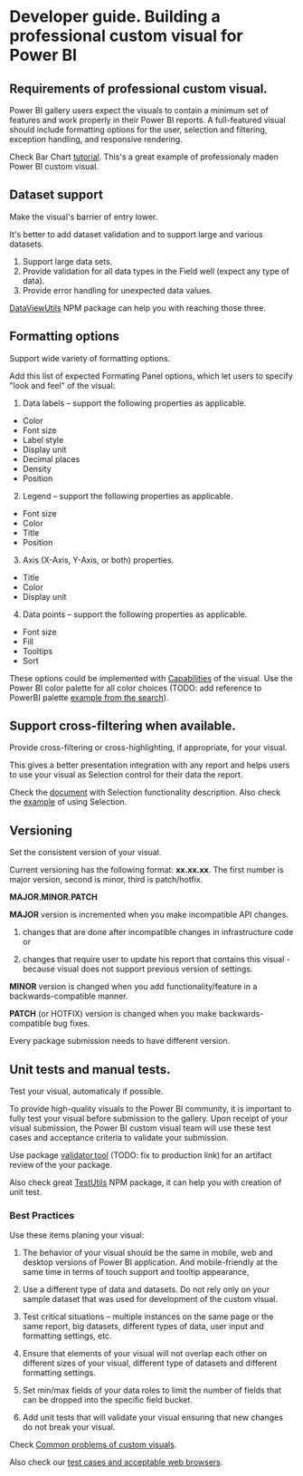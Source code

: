 # Developer guide. Building a professional custom visual for Power BI

## Requirements of professional custom visual.

Power BI gallery users expect the visuals to contain a minimum set of features and work properly in their Power BI reports. A full-featured visual should include formatting options for the user, selection and filtering, exception handling, and responsive rendering.

Check Bar Chart [tutorial](https://github.com/Microsoft/PowerBI-visuals#building-bar-chart). This's a great example of professionaly maden Power BI custom visual.

## Dataset support
Make the visual's barrier of entry lower. 

It's better to add dataset validation and to support large and various datasets.

1. Support large data sets.
2. Provide validation for all data types in the Field well (expect any type of data).
3. Provide error handling for unexpected data values.

[DataViewUtils](https://github.com/Microsoft/powerbi-visuals-utils-dataviewutils/blob/master/docs/usage/usage-guide.md) NPM package can help you with reaching those three.

## Formatting options

Support wide variety of formatting options.

Add this list of expected Formating Panel options, which let users to specify "look and feel" of the visual:

1. Data labels – support the following properties as applicable.
  - Color
  - Font size
  - Label style
  - Display unit
  - Decimal places
  - Density
  - Position

2. Legend – support the following properties as applicable.
  - Font size
  - Color
  - Title
  - Position
  
3. Axis (X-Axis, Y-Axis, or both) properties.
  - Title
  - Color
  - Display unit

4. Data points – support the following properties as applicable.
  - Font size
  - Fill
  - Tooltips
  - Sort

These options could be implemented with [Capabilities](https://github.com/Microsoft/PowerBI-visuals/blob/master/Capabilities/Capabilities.md) of the visual.
Use the Power BI color palette for all color choices (TODO: add reference to PowerBI palette [example from the search](https://dataveld.wordpress.com/2016/02/13/microsoft-power-bi-color-reference/)).

## Support cross-filtering when available.

Provide cross-filtering or cross-highlighting, if appropriate, for your visual. 

This gives a better presentation integration with any report and helps users to use your visual as Selection control for their data the report.

Check the [document](https://github.com/Microsoft/PowerBI-visuals/blob/master/Visual/Selection.md) with Selection functionality description. Also check the [example](https://github.com/Microsoft/PowerBI-visuals/blob/master/Tutorial/Selection.md) of using Selection.

## Versioning

Set the consistent version of your visual. 

Current versioning has the following format: **xx.xx.xx**. The first number is major version, second is minor, third is patch/hotfix.

**MAJOR.MINOR.PATCH**

**MAJOR** version is incremented when you make incompatible API changes.

1. changes that are done after incompatible changes in infrastructure code or

2. changes that require user to update his report that contains this visual - because visual does not support previous version of settings.

**MINOR** version is changed when you add functionality/feature in a backwards-compatible manner.

**PATCH** (or HOTFIX) version is changed when you make backwards-compatible bug fixes. 

Every package submission needs to have different version.


## Unit tests and manual tests.

Test your visual, automaticaly if possible. 

To provide high-quality visuals to the Power BI community, it is important to fully test your visual before submission to the gallery. Upon receipt of your visual submission, the Power BI custom visual team will use these test cases and acceptance criteria to validate your submission.

Use package [validator tool](https://powerbi-validator-v-glpol.herokuapp.com/) (TODO: fix to production link) for an artifact review of the your package.

Also check great [TestUtils](https://www.npmjs.com/package/powerbi-visuals-utils-testutils) NPM package, it can help you with creation of unit test.

### Best Practices

Use these items planing your visual:

1. The behavior of your visual should be the same in mobile, web and desktop versions of Power BI application. And mobile-friendly at the same time in terms of touch support and tooltip appearance, 

2. Use a different type of data and datasets. Do not rely only on your sample dataset that was used for development of the custom visual.

3. Test critical situations – multiple instances on the same page or the same report, big datasets, different types of data, user input and formatting settings, etc.

4. Ensure that elements of your visual will not overlap each other on different sizes of your visual, different type of datasets and different formatting settings.

5. Set min/max fields of your data roles to limit the number of fields that can be dropped into the specific field bucket.

6. Add unit tests that will validate your visual ensuring that new changes do not break your visual.

Check [Common problems of custom visuals](./SubmissionCommonProblems.md).

Also check our [test cases and acceptable web browsers](./SubmissionTesting.md).

